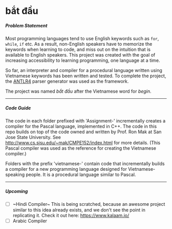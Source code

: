 # bắt đầu

##### Problem Statement
Most programming languages tend to use English keywords such as `for`, `while`, `if` etc. As a result, non-English speakers have to memorize the keywords when learning to code, and miss out on the intuition that is available to English speakers. This project was created with the goal of increasing accessibility to learning programming, one language at a time.

So far, an interpreter and compiler for a procedural language written using Vietnamese keywords has been written and tested. To complete the project, the [ANTLR4](https://github.com/antlr/antlr4) parser generator was used as the framework.

The project was named *bắt đầu* after the Vietnamese word for *begin*.

------------------------------

##### Code Guide
The code in each folder prefixed with 'Assignment-' incrementally creates a compiler for the Pascal language, implemented in C++.
The code in this repo builds on top of the code owned and written by Prof. Ron Mak at San Jose State University.
See http://www.cs.sjsu.edu/~mak/CMPE152/index.html for more details.
(This Pascal compiler was used as the reference for creating the Vietnamese compiler.)

Folders with the prefix 'vietnamese-' contain code that incrementally builds a compiler for a new programming language designed for Vietnamese-speaking people. It is a procedural language similar to Pascal. 

------------------------------
##### Upcoming
- [ ] ~Hindi Compiler~ This is being scratched, because an awesome project similar to this idea already exists, and we don't see the point in replicating it. Check it out here: https://www.kalaam.io/ 
- [ ] Arabic Compiler
